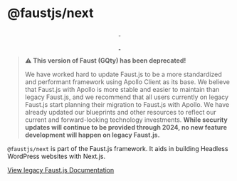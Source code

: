 # @faustjs/next

<p align="center">
  <a aria-label="NPM version" href="https://www.npmjs.com/package/@faustjs/next">
    <img alt="" src="https://img.shields.io/npm/v/@faustjs/next?color=7e5cef&style=for-the-badge">
  </a>

  <a aria-label="License" href="https://github.com/wpengine/faustjs/blob/canary/LICENSE">
    <img alt="" src="https://img.shields.io/npm/l/@faustjs/next?color=7e5cef&style=for-the-badge">
  </a>
</p>

<p align="center">
  <a aria-label="Faust.js Next Downloads Per Month" href="https://www.npmjs.com/package/@faustjs/next">
    <img alt="" src="https://img.shields.io/npm/dm/@faustjs/next?color=7e5cef&style=for-the-badge&label=@faustjs/next">
  </a>
  <a aria-label="Faust.js Next Downloads Per Week" href="https://www.npmjs.com/package/@faustjs/next">
    <img alt="" src="https://img.shields.io/npm/dw/@faustjs/next?color=7e5cef&style=for-the-badge&label=@faustjs/next">
  </a>
</p>

> **⚠️ This version of Faust (GQty) has been deprecated!**
>
> We have worked hard to update Faust.js to be a more standardized and performant framework using Apollo Client as its base. We believe that Faust.js with Apollo is more stable and easier to maintain than legacy Faust.js, and we recommend that all users currently on legacy Faust.js start planning their migration to Faust.js with Apollo. We have already updated our blueprints and other resources to reflect our current and forward-looking technology investments. **While security updates will continue to be provided through 2024, no new feature development will happen on legacy Faust.js.**

`@faustjs/next` is part of the Faust.js framework. It aids in building Headless WordPress websites with Next.js.

[View legacy Faust.js Documentation](https://legacy.faustjs.org/)
